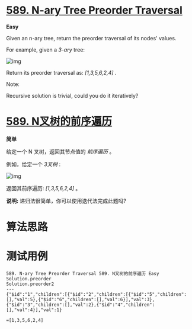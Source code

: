 # [589. N-ary Tree Preorder Traversal][enTitle]

**Easy**

Given an n-ary tree, return the preorder traversal of its nodes' values.

For example, given a  *3-ary*  tree:



![img](https://assets.leetcode.com/uploads/2018/10/12/narytreeexample.png)



Return its preorder traversal as:  *[1,3,5,6,2,4]* .



Note:

Recursive solution is trivial, could you do it iteratively?
# [589. N叉树的前序遍历][cnTitle]

**简单**

给定一个 N 叉树，返回其节点值的 *前序遍历* 。

例如，给定一个  *3叉树*  :



![img](https://assets.leetcode-cn.com/aliyun-lc-upload/uploads/2018/10/12/narytreeexample.png)



返回其前序遍历:  *[1,3,5,6,2,4]* 。



**说明:** 递归法很简单，你可以使用迭代法完成此题吗?


# 算法思路

# 测试用例
```
589. N-ary Tree Preorder Traversal 589. N叉树的前序遍历 Easy
Solution.preorder
Solution.preorder2
---
{"$id":"1","children":[{"$id":"2","children":[{"$id":"5","children":[],"val":5},{"$id":"6","children":[],"val":6}],"val":3},{"$id":"3","children":[],"val":2},{"$id":"4","children":[],"val":4}],"val":1}

=[1,3,5,6,2,4]
```

[enTitle]: https://leetcode.com/problems/n-ary-tree-preorder-traversal/
[cnTitle]: https://leetcode-cn.com/problems/n-ary-tree-preorder-traversal/
